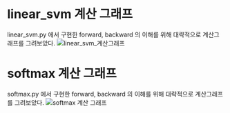 # linear_svm 계산 그래프
 linear_svm.py 에서 구현한 forward, backward 의 이해를 위해 대략적으로 계산그래프를 그려보았다.
![linear_svm_계산그래프](https://user-images.githubusercontent.com/68524289/111739772-f594bd80-88c6-11eb-9115-9c1de5fc6856.png)

# softmax 계산 그래프
softmax.py 에서 구현한 forward, backward 의 이해를 위해 대략적으로 계산그래프를 그려보았다.
![softmax 계산 그래프](https://user-images.githubusercontent.com/68524289/111740065-72c03280-88c7-11eb-8285-7f670bb41d7b.png)
